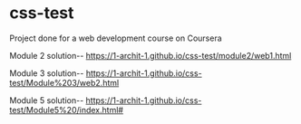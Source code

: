 # css-test

Project done for a web development course on Coursera

Module 2 solution--
https://1-archit-1.github.io/css-test/module2/web1.html

Module 3 solution--
https://1-archit-1.github.io/css-test/Module%203/web2.html

Module 5 solution--
https://1-archit-1.github.io/css-test/Module5%20/index.html#

